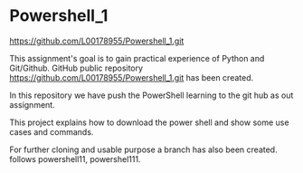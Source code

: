 # Powershell_1
https://github.com/L00178955/Powershell_1.git

This assignment's goal is to gain practical experience of Python and Git/Github. GitHub public repository https://github.com/L00178955/Powershell_1.git has been created.

In this repository we have push the PowerShell learning to the git hub as out assignment.

This project explains how to download the power shell and show some use cases and commands.

For further cloning and usable purpose a branch has also been created.
follows powershell11, powershel111.
